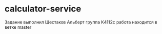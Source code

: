 # calculator-service
Задание выполнил Шестаков Альберт группа К4112с
работа находится в ветке master
